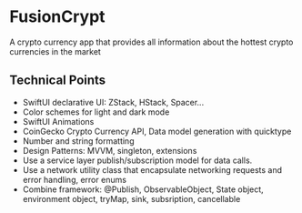 # FusionCrypt

A crypto currency app that provides all information about the hottest crypto currencies in the market

## Technical Points

- SwiftUI declarative UI: ZStack, HStack, Spacer...
- Color schemes for light and dark mode
- SwiftUI Animations
- CoinGecko Crypto Currency API, Data model generation with quicktype
- Number and string formatting
- Design Patterns: MVVM, singleton, extensions
- Use a service layer publish/subscription model for data calls.
- Use a network utility class that encapsulate networking requests and error handling, error enums
- Combine framework: @Publish, ObservableObject, State object, environment object, tryMap, sink, subsription, cancellable

